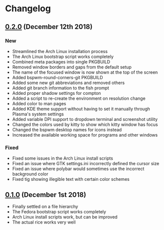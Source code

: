 # Changelog

## [0.2.0] (December 12th 2018)

### New

- Streamlined the Arch Linux installation process
- The Arch Linux bootstrap script works completely
- Combined meta packages into single PKGBUILD
- Removed window borders and gaps from the default setup
- The name of the focused window is now shown at the top of the screen
- Added bspwm-round-corners-git PKGBUILD
- Added some new git abbreviations and removed others
- Added git branch information to the fish prompt
- Added proper shadow settings for compton
- Added a script to re-create the environment on resolution change
- Added color to man pages
- Added KDE theme support without having to set it manually through Plasma's system settings
- Added variable DPI support to dropdown terminal and screenshot utility
- Changed the colors used by kitty to show which kitty window has focus
- Changed the bspwm desktop names for icons instead
- Increased the available working space for programs and other windows

### Fixed

- Fixed some issues in the Arch Linux install scripts
- Fixed an issue where GTK settings.ini incorrectly defined the cursor size
- Fixed an issue where polybar would sometimes use the incorrect background color
- Fixed tig showing illegible text with certain color schemes

## [0.1.0] (December 1st 2018)

- Finally settled on a file hierarchy
- The Fedora bootstrap script works completely
- Arch Linux install scripts work, but can be improved
- The actual rice works very well

[Unreleased]: https://github.com/GloverDonovan/.files/compare/0.1.0...HEAD
[0.2.0]: https://github.com/GloverDonovan/.files/compare/0.1.0...0.2.0
[0.1.0]: https://github.com/GloverDonovan/.files/tree/0.1.0
